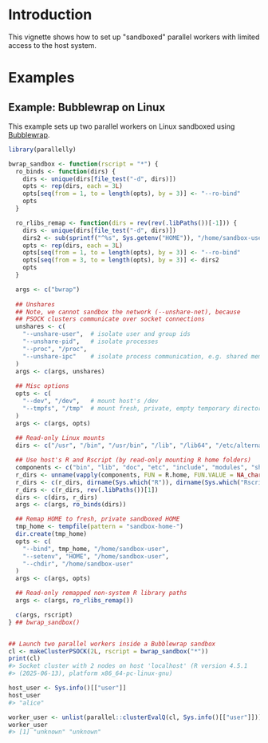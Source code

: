 <!--
%\VignetteIndexEntry{Parallel Workers Running in a Sandbox}
%\VignetteAuthor{Henrik Bengtsson}
%\VignetteKeyword{R}
%\VignetteKeyword{package}
%\VignetteKeyword{vignette}
%\VignetteKeyword{Docker}
%\VignetteKeyword{Apptainer}
%\VignetteEngine{parallelly::selfonly}
-->


# Introduction

This vignette shows how to set up "sandboxed" parallel workers with
limited access to the host system.

# Examples

## Example: Bubblewrap on Linux

This example sets up two parallel workers on Linux sandboxed using
[Bubblewrap].

```r
library(parallelly)

bwrap_sandbox <- function(rscript = "*") {
  ro_binds <- function(dirs) {
    dirs <- unique(dirs[file_test("-d", dirs)])
    opts <- rep(dirs, each = 3L)
    opts[seq(from = 1, to = length(opts), by = 3)] <- "--ro-bind"
    opts
  }

  ro_rlibs_remap <- function(dirs = rev(rev(.libPaths())[-1])) {
    dirs <- unique(dirs[file_test("-d", dirs)])
    dirs2 <- sub(sprintf("^%s", Sys.getenv("HOME")), "/home/sandbox-user", dirs)
    opts <- rep(dirs, each = 3L)
    opts[seq(from = 1, to = length(opts), by = 3)] <- "--ro-bind"
    opts[seq(from = 3, to = length(opts), by = 3)] <- dirs2
    opts
  }

  args <- c("bwrap")
  
  ## Unshares
  ## Note, we cannot sandbox the network (--unshare-net), because
  ## PSOCK clusters communicate over socket connections
  unshares <- c(
    "--unshare-user",  # isolate user and group ids
    "--unshare-pid",   # isolate processes
    "--proc", "/proc",
    "--unshare-ipc"    # isolate process communication, e.g. shared memory
  )
  args <- c(args, unshares)
  
  ## Misc options
  opts <- c(
    "--dev", "/dev",   # mount host's /dev
    "--tmpfs", "/tmp"  # mount fresh, private, empty temporary directory
  )
  args <- c(args, opts)
  
  ## Read-only Linux mounts
  dirs <- c("/usr", "/bin", "/usr/bin", "/lib", "/lib64", "/etc/alternatives")

  ## Use host's R and Rscript (by read-only mounting R home folders)
  components <- c("bin", "lib", "doc", "etc", "include", "modules", "share")
  r_dirs <- unname(vapply(components, FUN = R.home, FUN.VALUE = NA_character_))
  r_dirs <- c(r_dirs, dirname(Sys.which("R")), dirname(Sys.which("Rscript")))
  r_dirs <- c(r_dirs, rev(.libPaths())[1])
  dirs <- c(dirs, r_dirs)
  args <- c(args, ro_binds(dirs))

  ## Remap HOME to fresh, private sandboxed HOME
  tmp_home <- tempfile(pattern = "sandbox-home-")
  dir.create(tmp_home)
  opts <- c(
    "--bind", tmp_home, "/home/sandbox-user",
    "--setenv", "HOME", "/home/sandbox-user",
    "--chdir", "/home/sandbox-user"
  )
  args <- c(args, opts)

  ## Read-only remapped non-system R library paths
  args <- c(args, ro_rlibs_remap())

  c(args, rscript)
} ## bwrap_sandbox()


## Launch two parallel workers inside a Bubblewrap sandbox
cl <- makeClusterPSOCK(2L, rscript = bwrap_sandbox("*"))
print(cl)
#> Socket cluster with 2 nodes on host 'localhost' (R version 4.5.1
#> (2025-06-13), platform x86_64-pc-linux-gnu)

host_user <- Sys.info()[["user"]]
host_user
#> "alice"

worker_user <- unlist(parallel::clusterEvalQ(cl, Sys.info()[["user"]]))
worker_user
#> [1] "unknown" "unknown"
```

[Bubblewrap]: https://github.com/containers/bubblewrap
